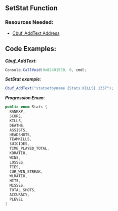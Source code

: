 ## SetStat Function

### Resources Needed:
- [Cbuf_AddText Address](https://github.com/SupItsTom/XboxModDocs/blob/main/docs/cod/bo2/Addresses.md#main-addresses)


## Code Examples:
***Cbuf_AddText***:
```csharp
Console.CallVoid(0x824015E0, 0, cmd);
```
***SetStat example***:
```csharp
Cbuf_AddText("statsetbyname {Stats.KILLS} 1337");
```
***Progression Enum***:
```csharp
public enum Stats {
  RANKXP,
  SCORE,
  KILLS,
  DEATHS,
  ASSISTS,
  HEADSHOTS,
  TEAMKILLS,
  SUICIDES,
  TIME_PLAYED_TOTAL,
  KDRATIO,
  WINS,
  LOSSES,
  TIES,
  CUR_WIN_STREAK,
  WLRATIO,
  HITS,
  MISSES,
  TOTAL_SHOTS,
  ACCURACY,
  PLEVEL
}
```
